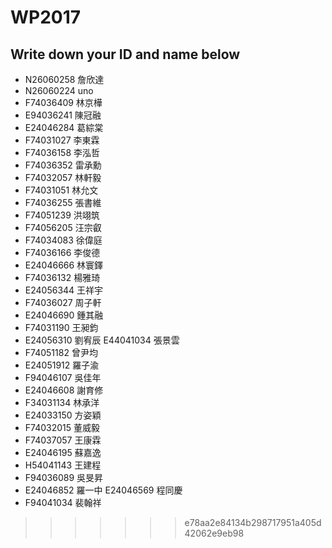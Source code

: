 ﻿# WP2017

## Write down your ID and name below

- N26060258 詹欣達
- N26060224 uno
- F74036409 林京樺
- E94036241 陳冠融
- E24046284 葛綜棠
- F74031027 李東霖
- F74036158 李泓哲
- F74036352 雷承勳
- F74032057 林軒毅
- F74031051 林允文
- F74036255 張書維
- F74051239 洪翊筑
- F74056205 汪宗叡
- F74034083 徐偉庭
- F74036166 李俊德
- E24046666 林寰鐸
- F74036132 楊雅琦
- E24056344 王祥宇
- F74036027 周子軒
- E24046690 鍾其融
- F74031190 王昶鈞
- E24056310 劉宥辰
  E44041034 張景雲
- F74051182 曾尹均
- E24051912 羅子渝
- F94046107 吳佳年
- E24046608 謝育修
- F34031134 林承洋
- E24033150 方姿穎
- F74032015 董威毅
- F74037057 王康霖
- E24046195 蘇嘉逸
- H54041143 王建程
- F94036089 吳旻昇
- E24046852 羅一中
  E24046569 程同慶
- F94041034 裴翰祥

>>>>>>> e78aa2e84134b298717951a405d42062e9eb98
